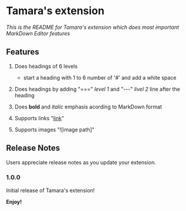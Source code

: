 # Tamara's extension

*This is the README for Tamara's extension which does most important MarkDown Editor features*

## Features

 1. Does headings of 6 levels 
	- start a heading with 1 to 6 number of '#' and add a white space 
	
 2. Does headings by adding "===" *level 1* and "---" *livel 2* line after the heading

 3. Does **bold** and *italic* emphasis acording to MarkDown format
 
 4. Supports links "[link](https://www.example.com/my%20great%20page)"
 
 5. Supports images "![image path]"
 

## Release Notes

Users appreciate release notes as you update your extension.

### 1.0.0

Initial release of Tamara's extension!


**Enjoy!**

